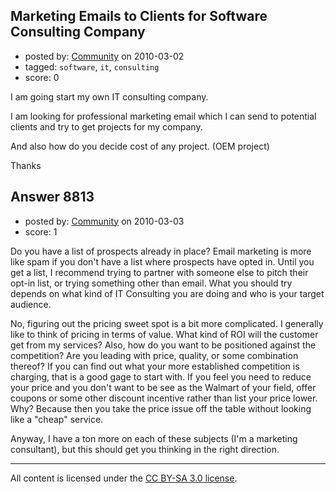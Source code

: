 ## Marketing Emails to Clients for Software Consulting Company

- posted by: [Community](https://stackexchange.com/users/-1/-1-community) on 2010-03-02
- tagged: `software`, `it`, `consulting`
- score: 0

I am going start my own IT consulting company. 

I am looking for professional marketing email which I can send to potential clients and try to get projects for my company.

And also how do you decide cost of any project. (OEM project)


Thanks


## Answer 8813

- posted by: [Community](https://stackexchange.com/users/-1/-1-community) on 2010-03-03
- score: 1

Do you have a list of prospects already in place?  Email marketing is more like spam if you don't have a list where prospects have opted in.  Until you get a list, I recommend trying to partner with someone else to pitch their opt-in list, or trying something other than email.  What you should try depends on what kind of IT Consulting you are doing and who is your target audience.

No, figuring out the pricing sweet spot is a bit more complicated.  I generally like to think of pricing in terms of value.  What kind of ROI will the customer get from my services?  Also, how do you want to be positioned against the competition?  Are you leading with price, quality, or some combination thereof?  If you can find out what your more established competition is charging, that is a good gage to start with.  If you feel you need to reduce your price and you don't want to be see as the Walmart of your field, offer coupons or some other discount incentive rather than list your price lower.  Why?  Because then you take the price issue off the table without looking like a "cheap" service.

Anyway, I have a ton more on each of these subjects (I'm a marketing consultant), but this should get you thinking in the right direction.



---

All content is licensed under the [CC BY-SA 3.0 license](https://creativecommons.org/licenses/by-sa/3.0/).
